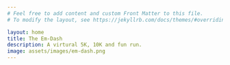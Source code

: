 ```yaml
---
# Feel free to add content and custom Front Matter to this file.
# To modify the layout, see https://jekyllrb.com/docs/themes/#overriding-theme-defaults

layout: home
title: The Em-Dash
description: A virtural 5K, 10K and fun run.
image: assets/images/em-dash.png
---
```

